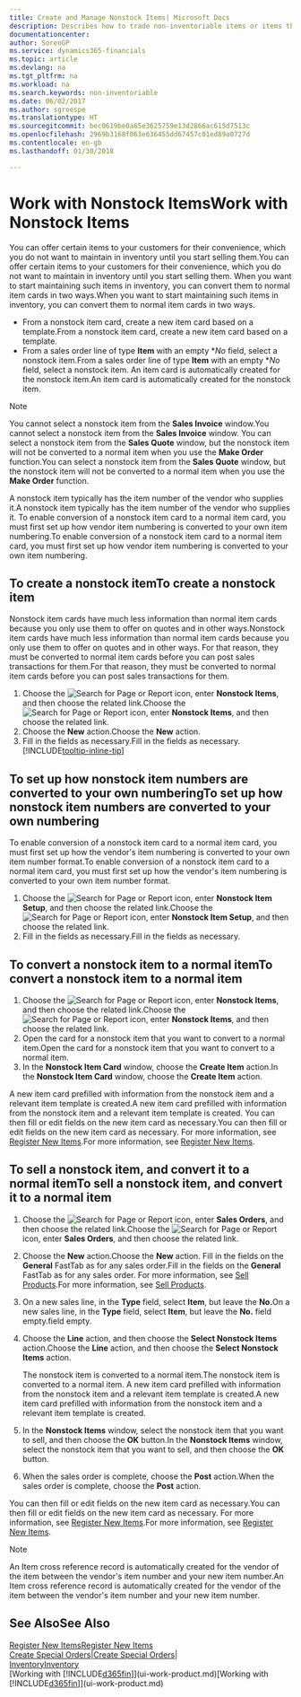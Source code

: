 ```yaml
---
title: Create and Manage Nonstock Items| Microsoft Docs
description: Describes how to trade non-inventoriable items or items that are not maintained in your inventory.
documentationcenter: 
author: SorenGP
ms.service: dynamics365-financials
ms.topic: article
ms.devlang: na
ms.tgt_pltfrm: na
ms.workload: na
ms.search.keywords: non-inventoriable
ms.date: 06/02/2017
ms.author: sgroespe
ms.translationtype: HT
ms.sourcegitcommit: bec0619be0a65e3625759e13d2866ac615d7513c
ms.openlocfilehash: 2969b3168f063e636455dd67457c01ed89a0727d
ms.contentlocale: en-gb
ms.lasthandoff: 01/30/2018

---
```

# <a name="work-with-nonstock-items"></a><span data-ttu-id="1c493-103">Work with Nonstock Items</span><span class="sxs-lookup"><span data-stu-id="1c493-103">Work with Nonstock Items</span></span>
<span data-ttu-id="1c493-104">You can offer certain items to your customers for their convenience, which you do not want to maintain in inventory until you start selling them.</span><span class="sxs-lookup"><span data-stu-id="1c493-104">You can offer certain items to your customers for their convenience, which you do not want to maintain in inventory until you start selling them.</span></span> <span data-ttu-id="1c493-105">When you want to start maintaining such items in inventory, you can convert them to normal item cards in two ways.</span><span class="sxs-lookup"><span data-stu-id="1c493-105">When you want to start maintaining such items in inventory, you can convert them to normal item cards in two ways.</span></span>

* <span data-ttu-id="1c493-106">From a nonstock item card, create a new item card based on a template.</span><span class="sxs-lookup"><span data-stu-id="1c493-106">From a nonstock item card, create a new item card based on a template.</span></span>
* <span data-ttu-id="1c493-107">From a sales order line of type **Item** with an empty \**No* field, select a nonstock item.</span><span class="sxs-lookup"><span data-stu-id="1c493-107">From a sales order line of type **Item** with an empty \**No* field, select a nonstock item.</span></span> <span data-ttu-id="1c493-108">An item card is automatically created for the nonstock item.</span><span class="sxs-lookup"><span data-stu-id="1c493-108">An item card is automatically created for the nonstock item.</span></span>

> [!NOTE]  
>   <span data-ttu-id="1c493-109">You cannot select a nonstock item from the **Sales Invoice** window.</span><span class="sxs-lookup"><span data-stu-id="1c493-109">You cannot select a nonstock item from the **Sales Invoice** window.</span></span> <span data-ttu-id="1c493-110">You can select a nonstock item from the **Sales Quote** window, but the nonstock item will not be converted to a normal item when you use the **Make Order** function.</span><span class="sxs-lookup"><span data-stu-id="1c493-110">You can select a nonstock item from the **Sales Quote** window, but the nonstock item will not be converted to a normal item when you use the **Make Order** function.</span></span>

<span data-ttu-id="1c493-111">A nonstock item typically has the item number of the vendor who supplies it.</span><span class="sxs-lookup"><span data-stu-id="1c493-111">A nonstock item typically has the item number of the vendor who supplies it.</span></span> <span data-ttu-id="1c493-112">To enable conversion of a nonstock item card to a normal item card, you must first set up how vendor item numbering is converted to your own item numbering.</span><span class="sxs-lookup"><span data-stu-id="1c493-112">To enable conversion of a nonstock item card to a normal item card, you must first set up how vendor item numbering is converted to your own item numbering.</span></span>   

## <a name="to-create-a-nonstock-item"></a><span data-ttu-id="1c493-113">To create a nonstock item</span><span class="sxs-lookup"><span data-stu-id="1c493-113">To create a nonstock item</span></span>
<span data-ttu-id="1c493-114">Nonstock item cards have much less information than normal item cards because you only use them to offer on quotes and in other ways.</span><span class="sxs-lookup"><span data-stu-id="1c493-114">Nonstock item cards have much less information than normal item cards because you only use them to offer on quotes and in other ways.</span></span> <span data-ttu-id="1c493-115">For that reason, they must be converted to normal item cards before you can post sales transactions for them.</span><span class="sxs-lookup"><span data-stu-id="1c493-115">For that reason, they must be converted to normal item cards before you can post sales transactions for them.</span></span>

1. <span data-ttu-id="1c493-116">Choose the ![Search for Page or Report](media/ui-search/search_small.png "Search for Page or Report icon") icon, enter **Nonstock Items**, and then choose the related link.</span><span class="sxs-lookup"><span data-stu-id="1c493-116">Choose the ![Search for Page or Report](media/ui-search/search_small.png "Search for Page or Report icon") icon, enter **Nonstock Items**, and then choose the related link.</span></span>
2. <span data-ttu-id="1c493-117">Choose the **New** action.</span><span class="sxs-lookup"><span data-stu-id="1c493-117">Choose the **New** action.</span></span>
3. <span data-ttu-id="1c493-118">Fill in the fields as necessary.</span><span class="sxs-lookup"><span data-stu-id="1c493-118">Fill in the fields as necessary.</span></span> [!INCLUDE[tooltip-inline-tip](includes/tooltip-inline-tip_md.md)]

## <a name="to-set-up-how-nonstock-item-numbers-are-converted-to-your-own-numbering"></a><span data-ttu-id="1c493-119">To set up how nonstock item numbers are converted to your own numbering</span><span class="sxs-lookup"><span data-stu-id="1c493-119">To set up how nonstock item numbers are converted to your own numbering</span></span>
<span data-ttu-id="1c493-120">To enable conversion of a nonstock item card to a normal item card, you must first set up how the vendor's item numbering is converted to your own item number format.</span><span class="sxs-lookup"><span data-stu-id="1c493-120">To enable conversion of a nonstock item card to a normal item card, you must first set up how the vendor's item numbering is converted to your own item number format.</span></span>

1. <span data-ttu-id="1c493-121">Choose the ![Search for Page or Report](media/ui-search/search_small.png "Search for Page or Report icon") icon, enter **Nonstock Item Setup**, and then choose the related link.</span><span class="sxs-lookup"><span data-stu-id="1c493-121">Choose the ![Search for Page or Report](media/ui-search/search_small.png "Search for Page or Report icon") icon, enter **Nonstock Item Setup**, and then choose the related link.</span></span>
2. <span data-ttu-id="1c493-122">Fill in the fields as necessary.</span><span class="sxs-lookup"><span data-stu-id="1c493-122">Fill in the fields as necessary.</span></span>

## <a name="to-convert-a-nonstock-item-to-a-normal-item"></a><span data-ttu-id="1c493-123">To convert a nonstock item to a normal item</span><span class="sxs-lookup"><span data-stu-id="1c493-123">To convert a nonstock item to a normal item</span></span>
1. <span data-ttu-id="1c493-124">Choose the ![Search for Page or Report](media/ui-search/search_small.png "Search for Page or Report icon") icon, enter **Nonstock Items**, and then choose the related link.</span><span class="sxs-lookup"><span data-stu-id="1c493-124">Choose the ![Search for Page or Report](media/ui-search/search_small.png "Search for Page or Report icon") icon, enter **Nonstock Items**, and then choose the related link.</span></span>
2. <span data-ttu-id="1c493-125">Open the card for a nonstock item that you want to convert to a normal item.</span><span class="sxs-lookup"><span data-stu-id="1c493-125">Open the card for a nonstock item that you want to convert to a normal item.</span></span>
3. <span data-ttu-id="1c493-126">In the **Nonstock Item Card** window, choose the **Create Item** action.</span><span class="sxs-lookup"><span data-stu-id="1c493-126">In the **Nonstock Item Card** window, choose the **Create Item** action.</span></span>

<span data-ttu-id="1c493-127">A new item card prefilled with information from the nonstock item and a relevant item template is created.</span><span class="sxs-lookup"><span data-stu-id="1c493-127">A new item card prefilled with information from the nonstock item and a relevant item template is created.</span></span> <span data-ttu-id="1c493-128">You can then fill or edit fields on the new item card as necessary.</span><span class="sxs-lookup"><span data-stu-id="1c493-128">You can then fill or edit fields on the new item card as necessary.</span></span> <span data-ttu-id="1c493-129">For more information, see [Register New Items](inventory-how-register-new-items.md).</span><span class="sxs-lookup"><span data-stu-id="1c493-129">For more information, see [Register New Items](inventory-how-register-new-items.md).</span></span>

## <a name="to-sell-a-nonstock-item-and-convert-it-to-a-normal-item"></a><span data-ttu-id="1c493-130">To sell a nonstock item, and convert it to a normal item</span><span class="sxs-lookup"><span data-stu-id="1c493-130">To sell a nonstock item, and convert it to a normal item</span></span>
1. <span data-ttu-id="1c493-131">Choose the ![Search for Page or Report](media/ui-search/search_small.png "Search for Page or Report icon") icon, enter **Sales Orders**, and then choose the related link.</span><span class="sxs-lookup"><span data-stu-id="1c493-131">Choose the ![Search for Page or Report](media/ui-search/search_small.png "Search for Page or Report icon") icon, enter **Sales Orders**, and then choose the related link.</span></span>
2. <span data-ttu-id="1c493-132">Choose the **New** action.</span><span class="sxs-lookup"><span data-stu-id="1c493-132">Choose the **New** action.</span></span> <span data-ttu-id="1c493-133">Fill in the fields on the **General** FastTab as for any sales order.</span><span class="sxs-lookup"><span data-stu-id="1c493-133">Fill in the fields on the **General** FastTab as for any sales order.</span></span> <span data-ttu-id="1c493-134">For more information, see [Sell Products](sales-how-sell-products.md).</span><span class="sxs-lookup"><span data-stu-id="1c493-134">For more information, see [Sell Products](sales-how-sell-products.md).</span></span>
3. <span data-ttu-id="1c493-135">On a new sales line, in the **Type** field, select **Item**, but leave the **No.**</span><span class="sxs-lookup"><span data-stu-id="1c493-135">On a new sales line, in the **Type** field, select **Item**, but leave the **No.**</span></span> <span data-ttu-id="1c493-136">field empty.</span><span class="sxs-lookup"><span data-stu-id="1c493-136">field empty.</span></span>
4. <span data-ttu-id="1c493-137">Choose the **Line** action, and then choose the **Select Nonstock Items** action.</span><span class="sxs-lookup"><span data-stu-id="1c493-137">Choose the **Line** action, and then choose the **Select Nonstock Items** action.</span></span>

    <span data-ttu-id="1c493-138">The nonstock item is converted to a normal item.</span><span class="sxs-lookup"><span data-stu-id="1c493-138">The nonstock item is converted to a normal item.</span></span> <span data-ttu-id="1c493-139">A new item card prefilled with information from the nonstock item and a relevant item template is created.</span><span class="sxs-lookup"><span data-stu-id="1c493-139">A new item card prefilled with information from the nonstock item and a relevant item template is created.</span></span>
5. <span data-ttu-id="1c493-140">In the **Nonstock Items** window, select the nonstock item that you want to sell, and then choose the **OK** button.</span><span class="sxs-lookup"><span data-stu-id="1c493-140">In the **Nonstock Items** window, select the nonstock item that you want to sell, and then choose the **OK** button.</span></span>
6. <span data-ttu-id="1c493-141">When the sales order is complete, choose the **Post** action.</span><span class="sxs-lookup"><span data-stu-id="1c493-141">When the sales order is complete, choose the **Post** action.</span></span>

<span data-ttu-id="1c493-142">You can then fill or edit fields on the new item card as necessary.</span><span class="sxs-lookup"><span data-stu-id="1c493-142">You can then fill or edit fields on the new item card as necessary.</span></span> <span data-ttu-id="1c493-143">For more information, see [Register New Items](inventory-how-register-new-items.md).</span><span class="sxs-lookup"><span data-stu-id="1c493-143">For more information, see [Register New Items](inventory-how-register-new-items.md).</span></span>

> [!NOTE]  
>   <span data-ttu-id="1c493-144">An Item cross reference record is automatically created for the vendor of the item between the vendor's item number and your new item number.</span><span class="sxs-lookup"><span data-stu-id="1c493-144">An Item cross reference record is automatically created for the vendor of the item between the vendor's item number and your new item number.</span></span>

## <a name="see-also"></a><span data-ttu-id="1c493-145">See Also</span><span class="sxs-lookup"><span data-stu-id="1c493-145">See Also</span></span>
[<span data-ttu-id="1c493-146">Register New Items</span><span class="sxs-lookup"><span data-stu-id="1c493-146">Register New Items</span></span>](inventory-how-register-new-items.md)  
<span data-ttu-id="1c493-147">[Create Special Orders](sales-how-to-create-special-orders.md)|</span><span class="sxs-lookup"><span data-stu-id="1c493-147">[Create Special Orders](sales-how-to-create-special-orders.md)|</span></span>  
[<span data-ttu-id="1c493-148">Inventory</span><span class="sxs-lookup"><span data-stu-id="1c493-148">Inventory</span></span>](inventory-manage-inventory.md)  
<span data-ttu-id="1c493-149">[Working with [!INCLUDE[d365fin](includes/d365fin_md.md)]](ui-work-product.md)</span><span class="sxs-lookup"><span data-stu-id="1c493-149">[Working with [!INCLUDE[d365fin](includes/d365fin_md.md)]](ui-work-product.md)</span></span>

